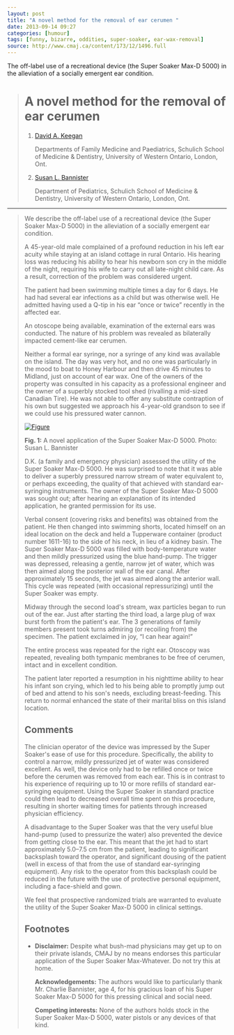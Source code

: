 ```yaml
---
layout: post
title: "A novel method for the removal of ear cerumen "
date: 2013-09-14 09:27
categories: [humour]
tags: [funny, bizarre, oddities, super-soaker, ear-wax-removal]
source: http://www.cmaj.ca/content/173/12/1496.full
---
```

The off-label use of a recreational device (the Super Soaker
Max-D 5000) in the alleviation of a socially emergent ear condition.

> A novel method for the removal of ear cerumen
> =============================================
>
> 1.  [David A. Keegan](http://www.cmaj.ca/search?author1=David+A.+Keegan&sortspec=date&submit=Submit)
>
>     Departments of Family Medicine and Paediatrics, Schulich School of Medicine & Dentistry, University of
>     Western Ontario, London, Ont.
>
> 2.  [Susan L. Bannister](http://www.cmaj.ca/search?author1=Susan+L.+Bannister&sortspec=date&submit=Submit)
>
>     Department of Pediatrics, Schulich School of Medicine & Dentistry, University of
>     Western Ontario, London, Ont.

*******


> We describe the off-label use of a recreational device (the Super Soaker
> Max-D 5000) in the alleviation of a socially emergent ear condition.
>
> A 45-year-old male complained of a profound reduction in his left ear
> acuity while staying at an island cottage in rural Ontario. His hearing
> loss was reducing his ability to hear his newborn son cry in the middle
> of the night, requiring his wife to carry out all late-night child care.
> As a result, correction of the problem was considered urgent.
>
> The patient had been swimming multiple times a day for 6 days. He had
> had several ear infections as a child but was otherwise well. He
> admitted having used a Q-tip in his ear “once or twice” recently in the
> affected ear.
>
> An otoscope being available, examination of the external ears was
> conducted. The nature of his problem was revealed as bilaterally
> impacted cement-like ear cerumen.
>
> Neither a formal ear syringe, nor a syringe of any kind was available on
> the island. The day was very hot, and no one was particularly in the
> mood to boat to Honey Harbour and then drive 45 minutes to Midland, just
> on account of ear wax. One of the owners of the property was consulted
> in his capacity as a professional engineer and the owner of a superbly
> stocked tool shed (rivalling a mid-sized Canadian Tire). He was not able
> to offer any substitute contraption of his own but suggested we approach
> his 4-year-old grandson to see if we could use his pressured water
> cannon.
>
> [![Figure](http://www.cmaj.ca/content/173/12/1496/F1.small.gif)](http://www.cmaj.ca/content/173/12/1496/F1.expansion.html)
>
> **Fig. 1:** A novel application of the Super Soaker Max-D 5000. Photo:
> Susan L. Bannister
>
> D.K. (a family and emergency physician) assessed the utility of the
> Super Soaker Max-D 5000. He was surprised to note that it was able to
> deliver a superbly pressured narrow stream of water equivalent to, or
> perhaps exceeding, the quality of that achieved with standard
> ear-syringing instruments. The owner of the Super Soaker Max-D 5000 was
> sought out; after hearing an explanation of its intended application, he
> granted permission for its use.
>
> Verbal consent (covering risks and benefits) was obtained from the
> patient. He then changed into swimming shorts, located himself on an
> ideal location on the deck and held a Tupperware container (product
> number 1611-16) to the side of his neck, in lieu of a kidney basin. The
> Super Soaker Max-D 5000 was filled with body-temperature water and then
> mildly pressurized using the blue hand-pump. The trigger was depressed,
> releasing a gentle, narrow jet of water, which was then aimed along the
> posterior wall of the ear canal. After approximately 15
> seconds, the jet was aimed along the anterior wall. This cycle was
> repeated (with occasional repressurizing) until the Super Soaker was
> empty.
>
> Midway through the second load's stream, wax particles began to run out
> of the ear. Just after starting the third load, a large plug of wax
> burst forth from the patient's ear. The 3 generations of family members
> present took turns admiring (or recoiling from) the specimen. The
> patient exclaimed in joy, “I can hear again!”
>
> The entire process was repeated for the right ear. Otoscopy was
> repeated, revealing both tympanic membranes to be free of cerumen,
> intact and in excellent condition.
>
> The patient later reported a resumption in his nighttime ability to hear
> his infant son crying, which led to his being able to promptly jump out
> of bed and attend to his son's needs, excluding breast-feeding. This
> return to normal enhanced the state of their marital bliss on this
> island location.
>
> ## Comments
>
> The clinician operator of the device was impressed by the
> Super Soaker's ease of use for this procedure. Specifically, the ability
> to control a narrow, mildly pressurized jet of water was considered
> excellent. As well, the device only had to be refilled once or twice
> before the cerumen was removed from each ear. This is in contrast to his
> experience of requiring up to 10 or more refills of standard
> ear-syringing equipment. Using the Super Soaker in standard practice
> could then lead to decreased overall time spent on this procedure,
> resulting in shorter waiting times for patients through increased
> physician efficiency.
>
> A disadvantage to the Super Soaker was that the very useful blue
> hand-pump (used to pressurize the water) also prevented the device from
> getting close to the ear. This meant that the jet had to start
> approximately 5.0–7.5 cm from the patient, leading to significant
> backsplash toward the operator, and significant dousing of the patient
> (well in excess of that from the use of standard ear-syringing
> equipment). Any risk to the operator from this backsplash could be
> reduced in the future with the use of protective personal equipment,
> including a face-shield and gown.
>
> We feel that prospective randomized trials are warranted to evaluate the
> utility of the Super Soaker Max-D 5000 in clinical settings.
>
> Footnotes
> ---------
>
> -   **Disclaimer:** Despite what bush-mad physicians may get up to on
>     their private islands, CMAJ by no means endorses this particular
>     application of the Super Soaker Max-Whatever. Do not try this at
>     home.
>
>     **Acknowledgements:** The authors would like to particularly thank
>     Mr. Charlie Bannister, age 4, for his gracious loan of his Super
>     Soaker Max-D 5000 for this pressing clinical and social need.
>
>     **Competing interests:** None of the authors holds stock in the
>     Super Soaker Max-D 5000, water pistols or any devices of that kind.
